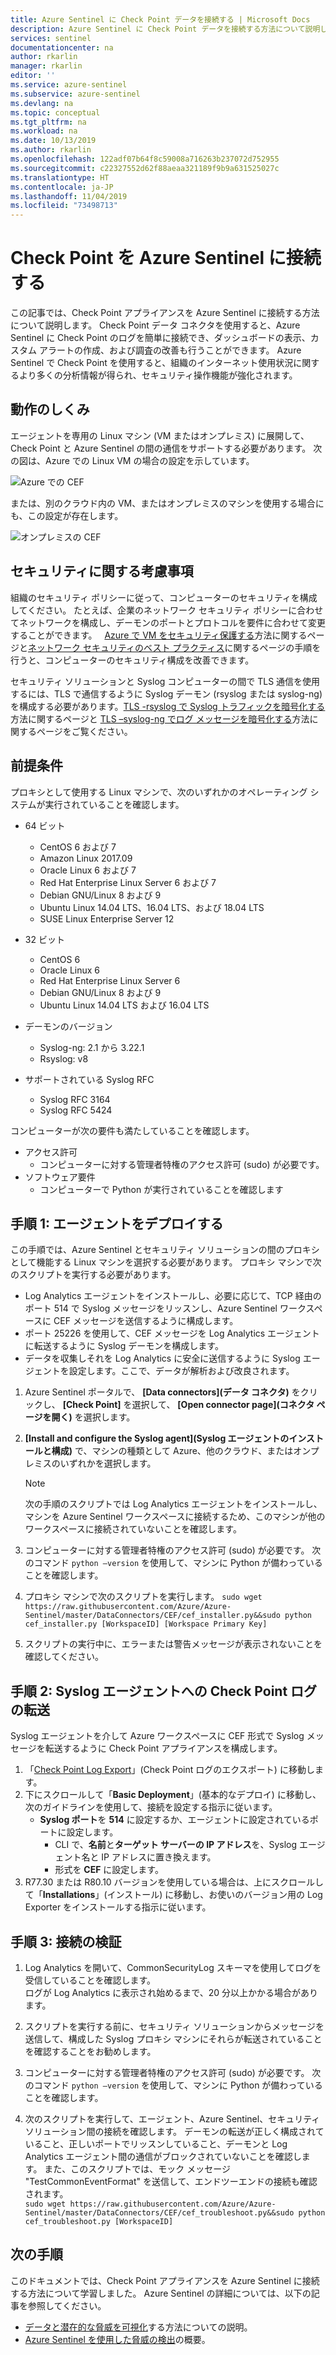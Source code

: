 ```yaml
---
title: Azure Sentinel に Check Point データを接続する | Microsoft Docs
description: Azure Sentinel に Check Point データを接続する方法について説明します。
services: sentinel
documentationcenter: na
author: rkarlin
manager: rkarlin
editor: ''
ms.service: azure-sentinel
ms.subservice: azure-sentinel
ms.devlang: na
ms.topic: conceptual
ms.tgt_pltfrm: na
ms.workload: na
ms.date: 10/13/2019
ms.author: rkarlin
ms.openlocfilehash: 122adf07b64f8c59008a716263b237072d752955
ms.sourcegitcommit: c22327552d62f88aeaa321189f9b9a631525027c
ms.translationtype: HT
ms.contentlocale: ja-JP
ms.lasthandoff: 11/04/2019
ms.locfileid: "73498713"
---
```

# <a name="connect-check-point-to-azure-sentinel"></a>Check Point を Azure Sentinel に接続する



この記事では、Check Point アプライアンスを Azure Sentinel に接続する方法について説明します。 Check Point データ コネクタを使用すると、Azure Sentinel に Check Point のログを簡単に接続でき、ダッシュボードの表示、カスタム アラートの作成、および調査の改善も行うことができます。 Azure Sentinel で Check Point を使用すると、組織のインターネット使用状況に関するより多くの分析情報が得られ、セキュリティ操作機能が強化されます。 


## <a name="how-it-works"></a>動作のしくみ

エージェントを専用の Linux マシン (VM またはオンプレミス) に展開して、Check Point と Azure Sentinel の間の通信をサポートする必要があります。 次の図は、Azure での Linux VM の場合の設定を示しています。

 ![Azure での CEF](./media/connect-cef/cef-syslog-azure.png)

または、別のクラウド内の VM、またはオンプレミスのマシンを使用する場合にも、この設定が存在します。 

 ![オンプレミスの CEF](./media/connect-cef/cef-syslog-onprem.png)


## <a name="security-considerations"></a>セキュリティに関する考慮事項

組織のセキュリティ ポリシーに従って、コンピューターのセキュリティを構成してください。 たとえば、企業のネットワーク セキュリティ ポリシーに合わせてネットワークを構成し、デーモンのポートとプロトコルを要件に合わせて変更することができます。   [Azure で VM をセキュリティ保護する](../virtual-machines/linux/security-policy.md)方法に関するページと[ネットワーク セキュリティのベスト プラクティス](../security/fundamentals/network-best-practices.md)に関するページの手順を行うと、コンピューターのセキュリティ構成を改善できます。

セキュリティ ソリューションと Syslog コンピューターの間で TLS 通信を使用するには、TLS で通信するように Syslog デーモン (rsyslog または syslog-ng) を構成する必要があります。[TLS -rsyslog で Syslog トラフィックを暗号化する](https://www.rsyslog.com/doc/v8-stable/tutorials/tls_cert_summary.html)方法に関するページと [TLS –syslog-ng でログ メッセージを暗号化する](https://support.oneidentity.com/technical-documents/syslog-ng-open-source-edition/3.22/administration-guide/60#TOPIC-1209298)方法に関するページをご覧ください。

 
## <a name="prerequisites"></a>前提条件
プロキシとして使用する Linux マシンで、次のいずれかのオペレーティング システムが実行されていることを確認します。

- 64 ビット
  - CentOS 6 および 7
  - Amazon Linux 2017.09
  - Oracle Linux 6 および 7
  - Red Hat Enterprise Linux Server 6 および 7
  - Debian GNU/Linux 8 および 9
  - Ubuntu Linux 14.04 LTS、16.04 LTS、および 18.04 LTS
  - SUSE Linux Enterprise Server 12
- 32 ビット
   - CentOS 6
   - Oracle Linux 6
   - Red Hat Enterprise Linux Server 6
   - Debian GNU/Linux 8 および 9
   - Ubuntu Linux 14.04 LTS および 16.04 LTS
 
 - デーモンのバージョン
   - Syslog-ng: 2.1 から 3.22.1
   - Rsyslog: v8
  
 - サポートされている Syslog RFC
   - Syslog RFC 3164
   - Syslog RFC 5424
 
コンピューターが次の要件も満たしていることを確認します。 
- アクセス許可
    - コンピューターに対する管理者特権のアクセス許可 (sudo) が必要です。 
- ソフトウェア要件
    - コンピューターで Python が実行されていることを確認します
## <a name="step-1-deploy-the-agent"></a>手順 1: エージェントをデプロイする

この手順では、Azure Sentinel とセキュリティ ソリューションの間のプロキシとして機能する Linux マシンを選択する必要があります。 プロキシ マシンで次のスクリプトを実行する必要があります。
- Log Analytics エージェントをインストールし、必要に応じて、TCP 経由のポート 514 で Syslog メッセージをリッスンし、Azure Sentinel ワークスペースに CEF メッセージを送信するように構成します。
- ポート 25226 を使用して、CEF メッセージを Log Analytics エージェントに転送するように Syslog デーモンを構成します。
- データを収集しそれを Log Analytics に安全に送信するように Syslog エージェントを設定します。ここで、データが解析および改良されます。
 
 
1. Azure Sentinel ポータルで、 **[Data connectors]\(データ コネクタ\)** をクリックし、 **[Check Point]** を選択して、 **[Open connector page]\(コネクタ ページを開く\)** を選択します。 

1. **[Install and configure the Syslog agent]\(Syslog エージェントのインストールと構成\)** で、マシンの種類として Azure、他のクラウド、またはオンプレミスのいずれかを選択します。 
   > [!NOTE]
   > 次の手順のスクリプトでは Log Analytics エージェントをインストールし、マシンを Azure Sentinel ワークスペースに接続するため、このマシンが他のワークスペースに接続されていないことを確認します。
1. コンピューターに対する管理者特権のアクセス許可 (sudo) が必要です。 次のコマンド `python –version` を使用して、マシンに Python が備わっていることを確認します。

1. プロキシ マシンで次のスクリプトを実行します。
   `sudo wget https://raw.githubusercontent.com/Azure/Azure-Sentinel/master/DataConnectors/CEF/cef_installer.py&&sudo python cef_installer.py [WorkspaceID] [Workspace Primary Key]`
1. スクリプトの実行中に、エラーまたは警告メッセージが表示されないことを確認してください。

 
## <a name="step-2-forward-check-point-logs-to-the-syslog-agent"></a>手順 2: Syslog エージェントへの Check Point ログの転送

Syslog エージェントを介して Azure ワークスペースに CEF 形式で Syslog メッセージを転送するように Check Point アプライアンスを構成します。

1. 「[Check Point Log Export](https://aka.ms/asi-syslog-checkpoint-forwarding)」(Check Point ログのエクスポート) に移動します。
2. 下にスクロールして「**Basic Deployment**」(基本的なデプロイ) に移動し、次のガイドラインを使用して、接続を設定する指示に従います。
   - **Syslog ポート**を **514** に設定するか、エージェントに設定されているポートに設定します。
     - CLI で、**名前**と**ターゲット サーバーの IP アドレス**を、Syslog エージェント名と IP アドレスに置き換えます。
     - 形式を **CEF** に設定します。
3. R77.30 または R80.10 バージョンを使用している場合は、上にスクロールして「**Installations**」(インストール) に移動し、お使いのバージョン用の Log Exporter をインストールする指示に従います。
 
## <a name="step-3-validate-connectivity"></a>手順 3: 接続の検証

1. Log Analytics を開いて、CommonSecurityLog スキーマを使用してログを受信していることを確認します。<br> ログが Log Analytics に表示され始めるまで、20 分以上かかる場合があります。 

1. スクリプトを実行する前に、セキュリティ ソリューションからメッセージを送信して、構成した Syslog プロキシ マシンにそれらが転送されていることを確認することをお勧めします。 
1. コンピューターに対する管理者特権のアクセス許可 (sudo) が必要です。 次のコマンド `python –version` を使用して、マシンに Python が備わっていることを確認します。
1. 次のスクリプトを実行して、エージェント、Azure Sentinel、セキュリティ ソリューション間の接続を確認します。 デーモンの転送が正しく構成されていること、正しいポートでリッスンしていること、デーモンと Log Analytics エージェント間の通信がブロックされていないことを確認します。 また、このスクリプトでは、モック メッセージ "TestCommonEventFormat" を送信して、エンドツーエンドの接続も確認されます。 <br>
 `sudo wget https://raw.githubusercontent.com/Azure/Azure-Sentinel/master/DataConnectors/CEF/cef_troubleshoot.py&&sudo python cef_troubleshoot.py [WorkspaceID]`




## <a name="next-steps"></a>次の手順
このドキュメントでは、Check Point アプライアンスを Azure Sentinel に接続する方法について学習しました。 Azure Sentinel の詳細については、以下の記事を参照してください。
- [データと潜在的な脅威を可視化](quickstart-get-visibility.md)する方法についての説明。
- [Azure Sentinel を使用した脅威の検出](tutorial-detect-threats-built-in.md)の概要。

